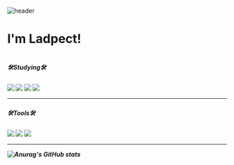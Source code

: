 ![header](https://capsule-render.vercel.app/api?type=wave&color=auto&height=300&section=header&text=Hello%&fontSize=90)


<h1>I'm Ladpect!<h1>   
<h5>🛠️Studying🛠️<h5>   
<img src="https://img.shields.io/badge/Python-3776AB?style=flat-square&logo=Python&logoColor=ffffff"/>
<img src="https://img.shields.io/badge/C-A8B9CC?style=flat-square&logo=C&logoColor=ffffff"/>
<img src="https://img.shields.io/badge/CSharp-239120?style=flat-square&logo=Csharp&logoColor=ffffff"/>
<img src="https://img.shields.io/badge/.NET-512BD4?style=flat-square&logo=.NET&logoColor=ffffff"/> 
  
***
  
<h5>🛠️Tools🛠️<h5>
  <img src="https://img.shields.io/badge/VisualStudio-5C2D91?style=flat-square&logo=VisualStudio&logoColor=ffffff"/> 
  <img src="https://img.shields.io/badge/VisualStudioCode-007ACC?style=flat-square&logo=VisualStudioCode&logoColor=ffffff"/> 
  <img src="https://img.shields.io/badge/Github-181717?style=flat-square&logo=Github&logoColor=ffffff"/> 
  
***  
![Anurag's GitHub stats](https://github-readme-stats.vercel.app/api?username=Ladpect&show_icons=true&theme=algolia)
  
 
<!--#181717
**Ladpect/Ladpect** is a ✨ _special_ ✨ repository because its `README.md` (this file) appears on your GitHub profile.

Here are some ideas to get you started:

- 🔭 I’m currently working on ...
- 🌱 I’m currently learning ...
- 👯 I’m looking to collaborate on ...
- 🤔 I’m looking for help with ...
- 💬 Ask me about ...
- 📫 How to reach me: ...
- 😄 Pronouns: ...
- ⚡ Fun fact: ...
-->
